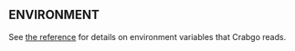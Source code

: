 ## ENVIRONMENT

See [the reference](../reference/environment-variables.html) for
details on environment variables that Crabgo reads.
